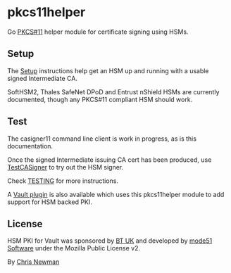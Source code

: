# pkcs11helper

Go [PKCS#11](http://docs.oasis-open.org/pkcs11/pkcs11-base/v2.40/os/pkcs11-base-v2.40-os.html) helper module for certificate signing using HSMs.


## Setup

The [Setup](SETUP.md) instructions help get an HSM up and running with a usable signed Intermediate CA.

SoftHSM2, Thales SafeNet DPoD and Entrust nShield HSMs are currently documented, though any PKCS#11 compliant HSM should work.

## Test

The casigner11 command line client is work in progress, as is this documentation.

Once the signed Intermediate issuing CA cert has been produced, use [TestCASigner](./pkg/pkcs11client/pkcs11_client_test.go) to try out the HSM signer.

Check [TESTING](TESTING.md) for more instructions. 

A [Vault plugin](https://github.com/mode51software/vaultplugin-hsmpki) is also available which uses this pkcs11helper 
module to add support for HSM backed PKI.

## License

HSM PKI for Vault was sponsored by [BT UK](https://www.globalservices.bt.com/en/aboutus/our-services/security) and developed by [mode51 Software](https://mode51.software) under the Mozilla Public License v2.

By [Chris Newman](https://mode51.software)